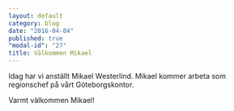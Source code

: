 ```yaml
---
layout: default
category: blog
date: "2016-04-04"
published: true
"modal-id": "27"
title: Välkommen Mikael
---
```


Idag har vi anställt Mikael Westerlind. Mikael kommer arbeta som regionschef på vårt Göteborgskontor.

Varmt välkommen Mikael!